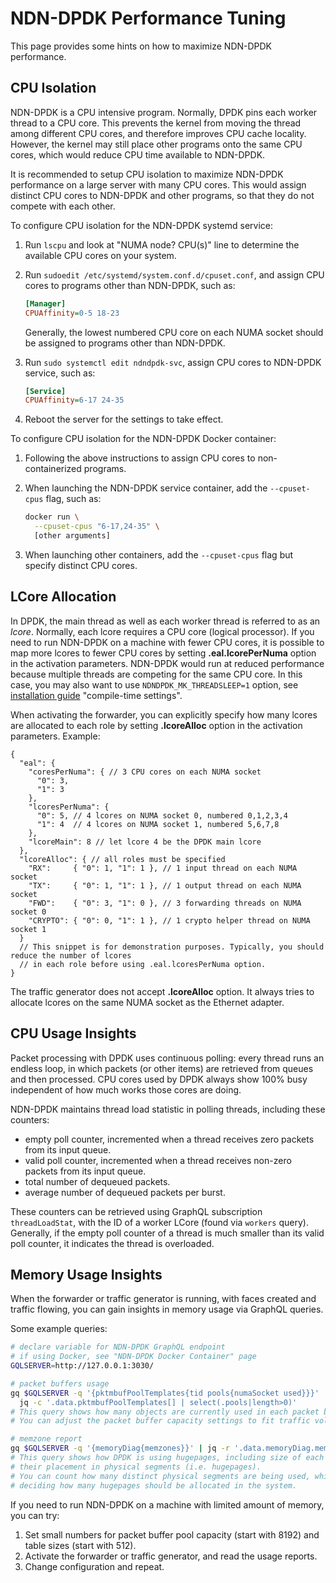 # NDN-DPDK Performance Tuning

This page provides some hints on how to maximize NDN-DPDK performance.

## CPU Isolation

NDN-DPDK is a CPU intensive program.
Normally, DPDK pins each worker thread to a CPU core.
This prevents the kernel from moving the thread among different CPU cores, and therefore improves CPU cache locality.
However, the kernel may still place other programs onto the same CPU cores, which would reduce CPU time available to NDN-DPDK.

It is recommended to setup CPU isolation to maximize NDN-DPDK performance on a large server with many CPU cores.
This would assign distinct CPU cores to NDN-DPDK and other programs, so that they do not compete with each other.

To configure CPU isolation for the NDN-DPDK systemd service:

1. Run `lscpu` and look at "NUMA node? CPU(s)" line to determine the available CPU cores on your system.

2. Run `sudoedit /etc/systemd/system.conf.d/cpuset.conf`, and assign CPU cores to programs other than NDN-DPDK, such as:

    ```ini
    [Manager]
    CPUAffinity=0-5 18-23
    ```

   Generally, the lowest numbered CPU core on each NUMA socket should be assigned to programs other than NDN-DPDK.

3. Run `sudo systemctl edit ndndpdk-svc`, assign CPU cores to NDN-DPDK service, such as:

    ```ini
    [Service]
    CPUAffinity=6-17 24-35
    ```

4. Reboot the server for the settings to take effect.

To configure CPU isolation for the NDN-DPDK Docker container:

1. Following the above instructions to assign CPU cores to non-containerized programs.

2. When launching the NDN-DPDK service container, add the `--cpuset-cpus` flag, such as:

    ```bash
    docker run \
      --cpuset-cpus "6-17,24-35" \
      [other arguments]
    ```

3. When launching other containers, add the `--cpuset-cpus` flag but specify distinct CPU cores.

## LCore Allocation

In DPDK, the main thread as well as each worker thread is referred to as an *lcore*.
Normally, each lcore requires a CPU core (logical processor).
If you need to run NDN-DPDK on a machine with fewer CPU cores, it is possible to map more lcores to fewer CPU cores by setting **.eal.lcorePerNuma** option in the activation parameters.
NDN-DPDK would run at reduced performance because multiple threads are competing for the same CPU core.
In this case, you may also want to use `NDNDPDK_MK_THREADSLEEP=1` option, see [installation guide](INSTALL.md) "compile-time settings".

When activating the forwarder, you can explicitly specify how many lcores are allocated to each role by setting **.lcoreAlloc** option in the activation parameters.
Example:

```jsonc
{
  "eal": {
    "coresPerNuma": { // 3 CPU cores on each NUMA socket
      "0": 3,
      "1": 3
    },
    "lcoresPerNuma": {
      "0": 5, // 4 lcores on NUMA socket 0, numbered 0,1,2,3,4
      "1": 4  // 4 lcores on NUMA socket 1, numbered 5,6,7,8
    },
    "lcoreMain": 8 // let lcore 4 be the DPDK main lcore
  },
  "lcoreAlloc": { // all roles must be specified
    "RX":     { "0": 1, "1": 1 }, // 1 input thread on each NUMA socket
    "TX":     { "0": 1, "1": 1 }, // 1 output thread on each NUMA socket
    "FWD":    { "0": 3, "1": 0 }, // 3 forwarding threads on NUMA socket 0
    "CRYPTO": { "0": 0, "1": 1 }, // 1 crypto helper thread on NUMA socket 1
  }
  // This snippet is for demonstration purposes. Typically, you should reduce the number of lcores
  // in each role before using .eal.lcoresPerNuma option.
}
```

The traffic generator does not accept **.lcoreAlloc** option.
It always tries to allocate lcores on the same NUMA socket as the Ethernet adapter.

## CPU Usage Insights

Packet processing with DPDK uses continuous polling: every thread runs an endless loop, in which packets (or other items) are retrieved from queues and then processed.
CPU cores used by DPDK always show 100% busy independent of how much works those cores are doing.

NDN-DPDK maintains thread load statistic in polling threads, including these counters:

* empty poll counter, incremented when a thread receives zero packets from its input queue.
* valid poll counter, incremented when a thread receives non-zero packets from its input queue.
* total number of dequeued packets.
* average number of dequeued packets per burst.

These counters can be retrieved using GraphQL subscription `threadLoadStat`, with the ID of a worker LCore (found via `workers` query).
Generally, if the empty poll counter of a thread is much smaller than its valid poll counter, it indicates the thread is overloaded.

## Memory Usage Insights

When the forwarder or traffic generator is running, with faces created and traffic flowing, you can gain insights in memory usage via GraphQL queries.

Some example queries:

```bash
# declare variable for NDN-DPDK GraphQL endpoint
# if using Docker, see "NDN-DPDK Docker Container" page
GQLSERVER=http://127.0.0.1:3030/

# packet buffers usage
gq $GQLSERVER -q '{pktmbufPoolTemplates{tid pools{numaSocket used}}}' |\
  jq -c '.data.pktmbufPoolTemplates[] | select(.pools|length>0)'
# This query shows how many objects are currently used in each packet buffer pool.
# You can adjust the packet buffer capacity settings to fit traffic volume.

# memzone report
gq $GQLSERVER -q '{memoryDiag{memzones}}' | jq -r '.data.memoryDiag.memzones'
# This query shows how DPDK is using hugepages, including size of each memory zone and
# their placement in physical segments (i.e. hugepages).
# You can count how many distinct physical segments are being used, which is useful for
# deciding how many hugepages should be allocated in the system.
```

If you need to run NDN-DPDK on a machine with limited amount of memory, you can try:

1. Set small numbers for packet buffer pool capacity (start with 8192) and table sizes (start with 512).
2. Activate the forwarder or traffic generator, and read the usage reports.
3. Change configuration and repeat.
